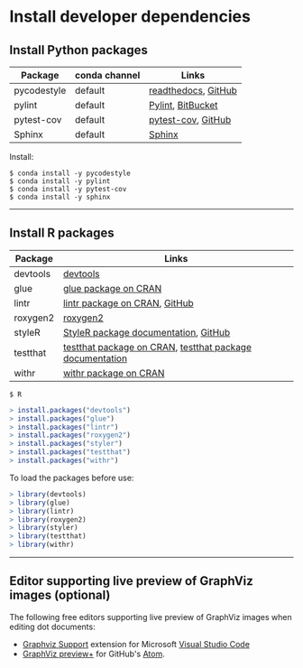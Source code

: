 # Install developer dependencies

## Install Python packages

| Package | conda channel | Links |
| ------- | ------------- | ----- |
| pycodestyle | default | [readthedocs](https://pycodestyle.readthedocs.io/), [GitHub](https://github.com/pycqa/pycodestyle) |
| pylint | default | [Pylint](https://www.pylint.org/), [BitBucket](https://bitbucket.org/logilab/pylint.org) |
| pytest-cov | default | [pytest-cov](https://pytest-cov.readthedocs.io), [GitHub](https://github.com/pytest-dev/pytest-cov) |
| Sphinx | default | [Sphinx](https://www.sphinx-doc.org/) |

Install:

```console
$ conda install -y pycodestyle
$ conda install -y pylint
$ conda install -y pytest-cov
$ conda install -y sphinx
```

---

## Install R packages

| Package | Links |
| ------- | ----- |
| devtools | [devtools](https://cran.r-project.org/web/packages/devtools/index.html) |
| glue | [glue package on CRAN](https://cran.r-project.org/web/packages/glue/index.html) |
| lintr | [lintr package on CRAN](https://cran.r-project.org/package=lintr), [GitHub](https://github.com/jimhester/lintr) |
| roxygen2 | [roxygen2](https://cloud.r-project.org/web/packages/roxygen2/index.html) |
| styleR | [StyleR package documentation](https://styler.r-lib.org/), [GitHub](https://github.com/r-lib/styler) |
| testthat | [testthat package on CRAN](https://cran.r-project.org/web/packages/testthat/index.html), [testthat package documentation](https://testthat.r-lib.org/) |
| withr | [withr package on CRAN](https://cran.r-project.org/web/packages/withr/index.html) |

```console
$ R
```
```R
> install.packages("devtools")
> install.packages("glue")
> install.packages("lintr")
> install.packages("roxygen2")
> install.packages("styler")
> install.packages("testthat")
> install.packages("withr")
```

To load the packages before use:

```R
> library(devtools)
> library(glue)
> library(lintr)
> library(roxygen2)
> library(styler)
> library(testthat)
> library(withr)
```

---

## Editor supporting live preview of GraphViz images (optional)

The following free editors supporting live preview of GraphViz images when editing dot documents:

* [Graphviz Support](https://marketplace.visualstudio.com/items?itemName=joaompinto.vscode-graphviz) extension for Microsoft [Visual Studio Code](https://code.visualstudio.com/)
* [GraphViz preview+](https://atom.io/packages/graphviz-preview-plus) for GitHub's [Atom](https://atom.io/).
